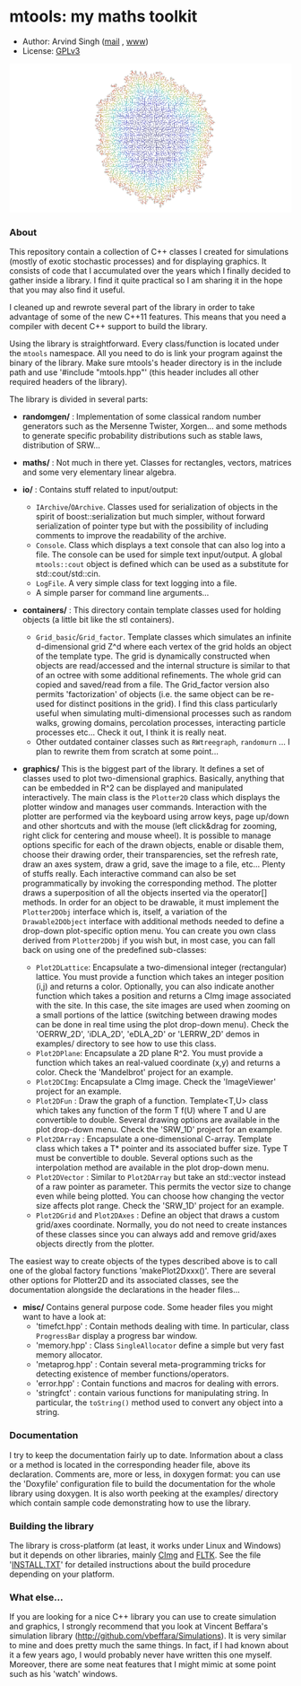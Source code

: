 # mtools: my maths toolkit

- Author:   Arvind Singh ([mail](mailto:arvind.singh@math.u-psud.fr) , [www](http://www.math.u-psud.fr/~singh/))
- License:  [GPLv3](http://www.gnu.org/licenses/gpl-3.0.html)

!['Tree' Eden Model](./treeEdenModel.png)

### About

This repository contain a collection of C++ classes I created for simulations (mostly of exotic stochastic processes) and for displaying graphics. It consists of code that I accumulated over the years which I finally decided to gather inside a library. I find it quite practical so I am sharing it in the hope that you may also find it useful.

I cleaned up and rewrote several part of the library in order to take advantage of some of the new C++11 features. This means that you need a compiler with decent C++ support to build the library.  

Using the library is straightforward. Every class/function is located under the `mtools` namespace. All you need to do is link your program against the binary of the library. Make sure mtools's header directory is in the include path and use '#include "mtools.hpp"' (this header includes all other required headers of the library).

The library is divided in several parts:

  - **randomgen/** : Implementation of some classical random number generators such as the Mersenne Twister, Xorgen... and some methods to generate specific probability distributions such as stable laws,  distribution of SRW...

  - **maths/** : Not much in there yet. Classes for rectangles, vectors, matrices and some very elementary linear algebra.

  - **io/** : Contains stuff related to input/output:
    - `IArchive`/`OArchive`. Classes used for serialization of objects in the spirit of boost::serialization but much simpler, without forward serialization of pointer type but with the possibility of including comments to improve the readability of the archive.
    - `Console`. Class which displays a text console that can also log into a file. The console can be used for simple text input/output. A global `mtools::cout` object is defined which can be used as a substitute for std::cout/std::cin.
    - `LogFile`. A very simple class for text logging into a file.
    - A simple parser for command line arguments...

  - **containers/** : This directory contain template classes used for holding objects (a little bit like the stl containers).
    - `Grid_basic`/`Grid_factor`. Template classes which simulates an infinite d-dimensional grid Z^d where each vertex of the grid holds an object of the template type. The grid is dynamically constructed when objects are read/accessed and the internal structure is similar to that of an octree with some additional refinements. The whole grid can copied and saved/read from a file. The Grid_factor version also permits 'factorization' of objects (i.e. the same object can be re-used for distinct positions in the grid). I find this class particularly useful when simulating multi-dimensional processes such as random walks, growing domains, percolation processes, interacting particle processes etc... Check it out, I think it is really neat.
    - Other outdated container classes such as `RWtreegraph`, `randomurn` ...  I plan to rewrite them from scratch at some point...

  - **graphics/** This is the biggest part of the library. It defines a set of classes used to plot two-dimensional graphics. Basically, anything that can be embedded in R^2 can be displayed and manipulated interactively. The main class is the `Plotter2D` class which displays the plotter window and manages user commands. Interaction with the plotter are performed via the keyboard using arrow keys, page up/down and other shortcuts and with the mouse (left click&drag for zooming, right click for centering and mouse wheel). It is possible to manage options specific for each of the drawn objects, enable or disable them, choose their drawing order, their transparencies, set the refresh rate, draw an axes system, draw a grid, save the image to a file, etc... Plenty of stuffs really. Each interactive command can also be set programmatically by invoking the corresponding method. The plotter draws a superposition of all the objects inserted via the operator[] methods. In order for an object to be drawable, it must implement the `Plotter2DObj` interface which is, itself, a variation of the `Drawable2DObject` interface with additional methods needed to define a drop-down plot-specific option menu. You can create you own class derived from  `Plotter2DObj` if you wish but, in most case, you can fall back on using one of the predefined sub-classes:
    - `Plot2DLattice`: Encapsulate a two-dimensional integer (rectangular) lattice. You must provide a function which takes an integer position (i,j) and returns a color. Optionally, you can also indicate another function which takes a position and returns a CImg image associated with the site. In this case, the site images are used when zooming on a small portions of the lattice (switching between drawing modes can be done in real time using the plot drop-down menu). Check the 'OERRW_2D', 'iDLA_2D', 'eDLA_2D' or 'LERRW_2D' demos in examples/ directory to see how to use this class.
    - `Plot2DPlane`: Encapsulate a 2D plane R^2. You must provide a function which takes an real-valued coordinate (x,y) and returns a color. Check the 'Mandelbrot' project for an example.
    - `Plot2DCImg`: Encapsulate a CImg image. Check the 'ImageViewer' project for an example.
    - `Plot2DFun` : Draw the graph of a function. Template<T,U> class which takes any function of the form T f(U) where T and U are convertible to double. Several drawing options are available in the plot drop-down menu. Check the 'SRW_1D' project for an example.
    - `Plot2DArray` : Encapsulate a one-dimensional C-array. Template<T> class which takes a T* pointer and its associated buffer size. Type T must be convertible to double. Several options such as the interpolation method are available in the plot drop-down menu.
    - `Plot2DVector` : Similar to `Plot2DArray` but take an std::vector<T> instead of a raw pointer as parameter. This permits the vector size to change even while being plotted. You can choose how changing the vector size affects plot range. Check the 'SRW_1D' project for an example.
    - `Plot2DGrid` and `Plot2DAxes` : Define an object that draws a custom grid/axes coordinate. Normally, you do not need to create instances of these classes since you can always add and remove grid/axes objects directly from the plotter.

  The easiest way to create objects of the types described above is to call one of the global factory functions 'makePlot2Dxxx()'. There are several other options for Plotter2D and its associated classes, see the documentation alongside the declarations in the header files...  
  
  - **misc/** Contains general purpose code. Some header files you might want to have a look at:
    - 'timefct.hpp' : Contain methods dealing with time. In particular, class `ProgressBar` display a progress bar window.
    - 'memory.hpp' : Class `SingleAllocator` define a simple but very fast memory allocator.
    - 'metaprog.hpp' : Contain several meta-programming tricks for detecting existence of member functions/operators.
    - 'error.hpp' : Contain functions and macros for dealing with errors.
    - 'stringfct' : contain various functions for manipulating string. In particular, the `toString()` method used to convert any object into a string.


### Documentation
I try to keep the documentation fairly up to date. Information about a class or a method is located in the corresponding header file, above its declaration. Comments are, more or less, in doxygen format: you can use the 'Doxyfile' configuration file to build the documentation for the whole library using doxygen. It is also worth peeking at the examples/ directory which contain sample code demonstrating how to use the library.


### Building the library
The library is cross-platform (at least, it works under Linux and Windows) but it depends on other libraries, mainly [CImg](http://cimg.eu/) and [FLTK](http://www.fltk.org). See the file '[INSTALL.TXT](https://github.com/vindar/mtools/blob/master/INSTALL.TXT)' for detailed instructions about the build procedure depending on your platform.


### What else...
If you are looking for a nice C++ library you can use to create simulation and graphics, I strongly recommend that you look at Vincent Beffara's simulation library (http://github.com/vbeffara/Simulations). It is very similar to mine and does pretty much the same things. In fact, if I had known about it a few years ago, I would probably never have written this one myself. Moreover, there are some neat features that I might mimic at some point such as his 'watch' windows.

